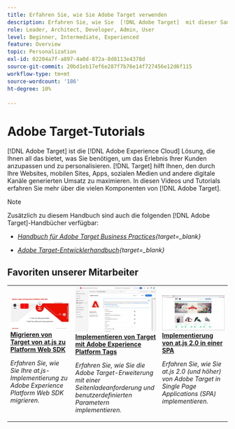 ```yaml
---
title: Erfahren Sie, wie Sie Adobe Target verwenden
description: Erfahren Sie, wie Sie  [!DNL Adobe Target]  mit dieser Sammlung von Tutorials und Videos verwenden, die alle zugehörigen Komponenten abdecken.
role: Leader, Architect, Developer, Admin, User
level: Beginner, Intermediate, Experienced
feature: Overview
topic: Personalization
exl-id: 02204a7f-a897-4a0d-872a-8d8113e4378d
source-git-commit: 20bd1eb17ef6e287f7b76e14f727456e12d6f115
workflow-type: tm+mt
source-wordcount: '186'
ht-degree: 10%

---
```


# Adobe Target-Tutorials

[!DNL Adobe Target] ist die [!DNL Adobe Experience Cloud] Lösung, die Ihnen all das bietet, was Sie benötigen, um das Erlebnis Ihrer Kunden anzupassen und zu personalisieren. [!DNL Target] hilft Ihnen, den durch Ihre Websites, mobilen Sites, Apps, sozialen Medien und andere digitale Kanäle generierten Umsatz zu maximieren. In diesen Videos und Tutorials erfahren Sie mehr über die vielen Komponenten von [!DNL Adobe Target].

>[!NOTE]
>
>Zusätzlich zu diesem Handbuch sind auch die folgenden [!DNL Adobe Target]-Handbücher verfügbar:
>
>* *[Handbuch für Adobe Target Business Practices](https://experienceleague.adobe.com/docs/target/using/target-home.html?lang=de){target=_blank}*
>
>* *[Adobe Target-Entwicklerhandbuch](https://experienceleague.adobe.com/docs/target-dev/developer/overview.html?lang=de){target=_blank}*

<div id="recs-overview-body-1"></div>
<div id="recs-overview-body-2"></div>
<div id="recs-overview-body-3"></div>
<div id="recs-overview-body-4"></div>
<div id="recs-overview-body-5"></div>
<div id="recs-overview-body-6"></div>

## Favoriten unserer Mitarbeiter

<table style="margin-top: 0 !important">
<tr>
  <td>
    <a href="https://experienceleague.adobe.com/docs/platform-learn/migrate-target-to-websdk/introduction.html?lang=de">
      <img alt="Migrieren von Target von at.js zu Platform Web SDK" src="./assets/thumb_websdk.jpg" />
    </a>
    <div>
      <a href="https://experienceleague.adobe.com/docs/platform-learn/migrate-target-to-websdk/introduction.html?lang=de">
    <strong>Migrieren von Target von at.js zu Platform Web SDK</strong>
    </a>
    </div>
    <p>
    <em>Erfahren Sie, wie Sie Ihre at.js-Implementierung zu Adobe Experience Platform Web SDK migrieren.</em>
    <p>
  </td>
  <td>
    <a href="https://experienceleague.adobe.com/docs/platform-learn/implement-in-websites/implement-solutions/target.html"> 
      <img alt="Implementieren von Target mit Adobe Experience Platform Tags" src="./assets/add-adobe-target.jpg"/>
    </a>
    <div>
      <a href="https://experienceleague.adobe.com/docs/platform-learn/implement-in-websites/implement-solutions/target.html">
    <strong>Implementieren von Target mit Adobe Experience Platform Tags</strong>
    </a>
    </div>
    <p>
    <em>Erfahren Sie, wie Sie die Adobe Target-Erweiterung mit einer Seitenladeanforderung und benutzerdefinierten Parametern implementieren.</em>
    <p>
  </td>
   <td>
    <a href="https://experienceleague.adobe.com/docs/target-learn/tutorials/implementation/implement-atjs-20-in-a-single-page-application.html">
      <img alt="Implementieren von at.js 2.0 in einer Single Page Application (SPA) von Adobe Target" src="./assets/26248.png" />
    </a>
    <div>
    <a href="https://experienceleague.adobe.com/docs/target-learn/tutorials/implementation/implement-atjs-20-in-a-single-page-application.html">
    <strong>Implementierung von at.js 2.0 in einer SPA</strong>
    </a>
    </div>
    <p>
    <em> Erfahren Sie, wie Sie at.js 2.0 (und höher) von Adobe Target in Single Page Applications (SPA) implementieren.</em>
    <p>
  </td>
</tr>
</table>
